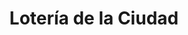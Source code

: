 ---
title: "Lotería de la Ciudad"
url: /ciudad-autonoma-de-buenos-aires/loteria-de-la-ciudad-avenida-juan-bautista-alberdi-2/
shop: Lotterie
---